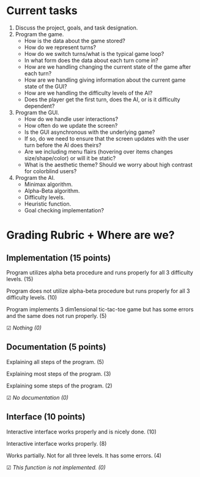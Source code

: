 # Current tasks

<ol>
  <li>Discuss the project, goals, and task designation.</li>
  <li>Program the game.
    <ul>
      <li>How is the data about the game stored?</li>
      <li>How do we represent turns?</li>
      <li>How do we switch turns/what is the typical game loop?</li>
      <li>In what form does the data about each turn come in?</li>
      <li>How are we handling changing the current state of the game after each turn?</li>
      <li>How are we handling giving information about the current game state of the GUI?</li>
      <li>How are we handling the difficulty levels of the AI?</li>
      <li>Does the player get the first turn, does the AI, or is it difficulty dependent?</li>
    </ul>
  </li>
  <li>Program the GUI.
    <ul>
      <li>How do we handle user interactions?</li>
      <li>How often do we update the screen?</li>
      <li>Is the GUI asynchronous with the underlying game?</li>
      <li>If so, do we need to ensure that the screen updates with the user turn before the AI does theirs?</li>
      <li>Are we including menu flairs (hovering over items changes size/shape/color) or will it be static?</li>
      <li>What is the aesthetic theme? Should we worry about high contrast for colorblind users?</li>
    </ul>
  </li>
  <li>Program the AI.
    <ul>
      <li>Minimax algorithm.</li>
      <li>Alpha-Beta algorithm.</li>
      <li>Difficulty levels.</li>
      <li>Heuristic function.</li>
      <li>Goal checking implementation?</li>
    </ul>
  </li>
</ol>

# Grading Rubric + Where are we?

## Implementation (15 points)

Program utilizes alpha beta procedure and runs properly for all 3 difficulty levels. (15)

Program does not utilize alpha-beta procedure but runs properly for all 3 difficulty levels. (10)

Program implements 3 dim1ensional tic-tac-toe game but has some errors and the same does not run properly. (5)

&#x2611; *Nothing (0)*

## Documentation (5 points)

Explaining all steps of the program. (5)

Explaining most steps of the program. (3)

Explaining some steps of the program. (2)

&#x2611; *No documentation (0)*

## Interface (10 points)

Interactive interface works properly and is nicely done. (10)

Interactive interface works properly. (8)

Works partially. Not for all three levels. It has some errors. (4)

&#x2611; *This function is not implemented. (0)*

